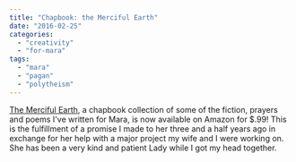 ```yaml
---
title: "Chapbook: the Merciful Earth"
date: "2016-02-25"
categories: 
  - "creativity"
  - "for-mara"
tags: 
  - "mara"
  - "pagan"
  - "polytheism"
---
```


[The Merciful Earth](http://www.amazon.com/dp/B01C6U06TG), a chapbook collection of some of the fiction, prayers and poems I've written for Mara, is now available on Amazon for $.99! This is the fulfillment of a promise I made to her three and a half years ago in exchange for her help with a major project my wife and I were working on. She has been a very kind and patient Lady while I got my head together.
